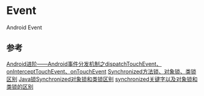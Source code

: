 # Event
Android Event

## 参考
[Android进阶——Android事件分发机制之dispatchTouchEvent、onInterceptTouchEvent、onTouchEvent](https://blog.csdn.net/qq_30379689/article/details/53967177)
[Synchronized方法锁、对象锁、类锁区别](https://blog.csdn.net/jerrywu145/article/details/79821094)
[Java锁Synchronized对象锁和类锁区别](https://www.cnblogs.com/owenma/p/8609348.html)
[synchronized关键字以及对象锁和类锁的区别](https://www.cnblogs.com/wpf-7/p/9639671.html)